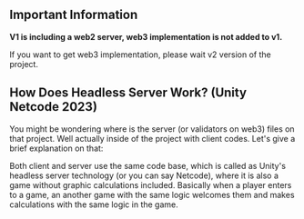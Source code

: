 ## Important Information

**V1 is including a web2 server, web3 implementation is not added to v1.**

If you want to get web3 implementation, please wait v2 version of the project.

## How Does Headless Server Work? (Unity Netcode 2023)

You might be wondering where is the server (or validators on web3) files on that project. Well actually inside of the project with client codes. Let's give a brief explanation on that:

Both client and server use the same code base, which is called as Unity's headless server technology (or you can say Netcode), where it is also a game without graphic calculations included. Basically when a player enters to a game, an another game with the same logic welcomes them and makes calculations with the same logic in the game.
